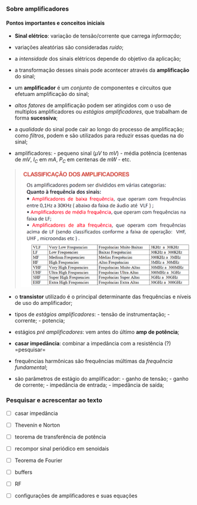 


### Sobre amplificadores

#### Pontos importantes e conceitos iniciais

- **Sinal elétrico**: variação de tensão/corrente que carrega _informação_;

- variações aleatórias são consideradas _ruído_;

- a _intensidade_ dos sinais elétricos depende do objetivo da aplicação;

- a transformação desses sinais pode acontecer através da **amplificação**
        do sinal;

- um **amplificador** é um _conjunto_ de componentes e circuitos que efetuam
amplificação do sinal;

- _altos fatores_ de amplificação podem ser atingidos com o uso de multiplos
amplificadores ou _estágios amplificadores_, que trabalham de forma **sucessiva**;

- a _qualidade_ do sinal pode cair ao longo do processo de amplificação;
como _filtros_, podem e são utilizados para reduzir essas quedas na
do sinal;

- amplificadores:
        - pequeno sinal ($\mu V$ to $mV$)
        - média potência (centenas de $mV$, $I_C$ em $mA$, $P_C$ em centenas
        de $mW$
        - etc.
> ![amps by frequency](images/img_000_amp_class_freq.png)

- o **transistor** utilizado é o principal determinante das frequências e níveis
        de uso do amplificador;

- tipos de _estágios amplificadores_:
        - tensão de instrumentação;
        - corrente;
        - potencia;

- estágios _pré amplificadores_: vem antes do último **amp de potência**;

- **casar impedância**: combinar a impedância com a resistência (?) =pesquisar=

- frequências harmônicas são frequências múltimas da _frequência fundamental_;

- são parâmetros de estágio do amplificador:
        - ganho de tensão;
        - ganho de corrente;
        - impedância de entrada;
        - impedância de saída;


### Pesquisar e acrescentar ao texto
- [ ] casar impedância
- [ ] Thevenín e Norton
- [ ] teorema de transferência de potência
- [ ] recompor sinal periódico em senoidais
- [ ] Teorema de Fourier
- [ ] buffers
- [ ] RF
- [ ] configurações de amplificadores e suas equações


